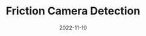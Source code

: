---
title: "Friction Camera Detection"
date: 2022-11-10
tags: ["deep-learning","AI","lidar","ROS"]
---